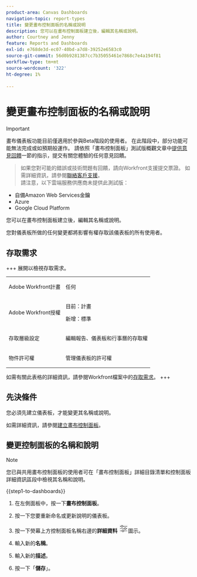 ```yaml
---
product-area: Canvas Dashboards
navigation-topic: report-types
title: 變更畫布控制面板的名稱或說明
description: 您可以在畫布控制面板建立後，編輯其名稱或說明。
author: Courtney and Jenny
feature: Reports and Dashboards
exl-id: e768de3d-ec07-40bd-a7d8-39252e6583c0
source-git-commit: 56d0b9281387cc7b35055461e7868c7e4a194f81
workflow-type: tm+mt
source-wordcount: '322'
ht-degree: 1%

---
```


# 變更畫布控制面板的名稱或說明

>[!IMPORTANT]
>
>畫布儀表板功能目前僅適用於參與Beta階段的使用者。 在此階段中，部分功能可能無法完成或如預期般運作。 請依照「畫布控制面板」測試版概觀文章中[提供意見回饋](/help/quicksilver/product-announcements/betas/canvas-dashboards-beta/canvas-dashboards-beta-information.md#provide-feedback)一節的指示，提交有關您體驗的任何意見回饋。<br>
>>如果您對可能的錯誤或技術問題有回饋，請向Workfront支援提交票證。 如需詳細資訊，請參閱[聯絡客戶支援](/help/quicksilver/workfront-basics/tips-tricks-and-troubleshooting/contact-customer-support.md)。<br>
>>請注意，以下雲端服務供應商未提供此測試版：
>
>* 自備Amazon Web Services金鑰
>* Azure
>* Google Cloud Platform


您可以在畫布控制面板建立後，編輯其名稱或說明。

您對儀表板所做的任何變更都將影響有權存取該儀表板的所有使用者。

## 存取需求

+++ 展開以檢視存取需求。 

<table style="table-layout:auto"> 
<col> 
</col> 
<col> 
</col> 
<tbody> 
<tr> 
   <td role="rowheader"><p>Adobe Workfront計畫</p></td> 
   <td> 
<p>任何 </p> 
   </td> 
<tr> 
 <tr> 
   <td role="rowheader"><p>Adobe Workfront授權</p></td> 
   <td> 
<p>目前：計畫 </p> 
<p>新增：標準</p> 
   </td> 
   </tr> 
  </tr> 
  <tr> 
   <td role="rowheader"><p>存取層級設定</p></td> 
   <td><p>編輯報告、儀表板和行事曆的存取權</p>
  </td> 
  </tr>  
    <tr> 
   <td role="rowheader"><p>物件許可權</p></td> 
   <td><p>管理儀表板的許可權</p>
  </td> 
  </tr>
</tbody> 
</table>

如需有關此表格的詳細資訊，請參閱Workfront檔案中的[存取需求](/help/quicksilver/administration-and-setup/add-users/access-levels-and-object-permissions/access-level-requirements-in-documentation.md)。
+++

## 先決條件

您必須先建立儀表板，才能變更其名稱或說明。

如需詳細資訊，請參閱[建立畫布控制面板](/help/quicksilver/reports-and-dashboards/canvas-dashboards/create-dashboards/create-dashboards.md)。


## 變更控制面板的名稱和說明

>[!NOTE]
>
>您已與共用畫布控制面板的使用者可在「畫布控制面板」詳細目錄清單和控制面板詳細資訊區段中檢視其名稱和說明。

{{step1-to-dashboards}}

1. 在左側面板中，按一下&#x200B;**畫布控制面板**。

1. 按一下您要重新命名或更新說明的儀表板。

1. 按一下熒幕上方控制面板名稱右邊的&#x200B;**詳細資料** ![詳細資料圖示](assets/details-icon.png)圖示。

1. 輸入新的&#x200B;**名稱**。

1. 輸入新的&#x200B;**描述**。

1. 按一下「**儲存**」。



